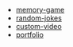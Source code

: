 * [memory-game](https://rolling-scopes-school.github.io/evgeniy652-JSFEPRESCHOOL/memory-games/)
* [random-jokes](https://rolling-scopes-school.github.io/evgeniy652-JSFEPRESCHOOL/random-jokes/)
* [custom-video](https://rolling-scopes-school.github.io/evgeniy652-JSFEPRESCHOOL/custom-video/)
* [portfolio](https://rolling-scopes-school.github.io/evgeniy652-JSFEPRESCHOOL/portfolio/)

